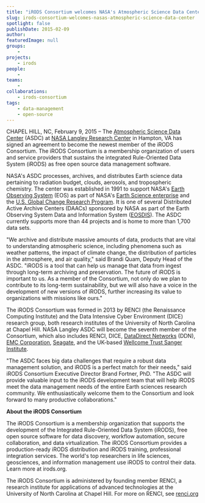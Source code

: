 ```yaml
---
title: "iRODS Consortium welcomes NASA's Atmospheric Science Data Center"
slug: irods-consortium-welcomes-nasas-atmospheric-science-data-center
spotlight: false
publishDate: 2015-02-09
author: 
featuredImage: null
groups:
    - 
projects:
    - irods
people:
    - 
teams: 
    - 
collaborations:
    - irods-consortium
tags:
    - data-management
    - open-source
---
```

CHAPEL HILL, NC, February 9, 2015 – The <a href="https://eosweb.larc.nasa.gov/">Atmospheric Science Data Center</a> (ASDC) at <a href="http://www.nasa.gov/centers/langley/home/index.html#.VLlgbS7F950">NASA Langley Research Center</a> in Hampton, VA has signed an agreement to become the newest member of the iRODS Consortium. The iRODS Consortium is a membership organization of users and service providers that sustains the integrated Rule-Oriented Data System (iRODS) as free open source data management software.



NASA's ASDC processes, archives, and distributes Earth science data pertaining to radiation budget, clouds, aerosols, and tropospheric chemistry. The center was established in 1991 to support NASA's <a href="http://eospso.gsfc.nasa.gov/">Earth Observing System</a> (EOS) as part of NASA's <a href="http://science.nasa.gov/">Earth Science enterprise</a> and the <a href="http://www.globalchange.gov/">U.S. Global Change Research Program</a>. It is one of several Distributed Active Archive Centers (DAACs) sponsored by NASA as part of the Earth Observing System Data and Information System (<a href="https://earthdata.nasa.gov/about-eosdis/">EOSDIS</a>). The ASDC currently supports more than 44 projects and is home to more than 1,700 data sets.

"We archive and distribute massive amounts of data, products that are vital to understanding atmospheric science, including phenomena such as weather patterns, the impact of climate change, the distribution of particles in the atmosphere, and air quality," said Brandi Quam, Deputy Head of the ASDC. "iRODS is a tool that can help us manage that data from ingest through long-term archiving and preservation. The future of iRODS is important to us. As a member of the Consortium, not only do we plan to contribute to its long-term sustainability, but we will also have a voice in the development of new versions of iRODS, further increasing its value to organizations with missions like ours."

The iRODS Consortium was formed in 2013 by RENCI (the Renaissance Computing Institute) and the Data Intensive Cyber Environment (DICE) research group, both research institutes of the University of North Carolina at Chapel Hill. NASA Langley ASDC will become the seventh member of the Consortium, which also includes RENCI, DICE, <a href="http://www.ddn.com/">DataDirect Networks</a> (DDN), <a href="http://www.emc.com/">EMC Corporation</a>, <a href="http://www.seagate.com/">Seagate</a>, and the UK-based <a href="https://www.sanger.ac.uk/">Wellcome Trust Sanger Institute</a>.

"The ASDC faces big data challenges that require a robust data management solution, and iRODS is a perfect match for their needs," said iRODS Consortium Executive Director Brand Fortner, PhD. "The ASDC will provide valuable input to the iRODS development team that will help iRODS meet the data management needs of the entire Earth sciences research community. We enthusiastically welcome them to the Consortium and look forward to many productive collaborations."

<strong>About the iRODS Consortium</strong>

The iRODS Consortium is a membership organization that supports the development of the Integrated Rule-Oriented Data System (iRODS), free open source software for data discovery, workflow automation, secure collaboration, and data virtualization. The iRODS Consortium provides a production-ready iRODS distribution and iRODS training, professional integration services. The world's top researchers in life sciences, geosciences, and information management use iRODS to control their data. Learn more at irods.org.

The iRODS Consortium is administered by founding member RENCI, a research institute for applications of advanced technologies at the University of North Carolina at Chapel Hill. For more on RENCI, see <a href="https://www.renci.org">renci.org</a>

&nbsp;
